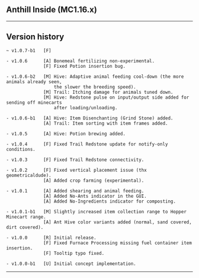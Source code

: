 
## Anthill Inside (MC1.16.x)

----
## Version history

    ~ v1.0.7-b1   [F]

    - v1.0.6      [A] Bonemeal fertilizing non-experimental.
                  [F] Fixed Potion insertion bug.

    - v1.0.6-b2   [M] Hive: Adaptive animal feeding cool-down (the more animals already seen,
                      the slower the breeding speed).
                  [M] Trail: Itching damage for animals tuned down.
                  [M] Hive: Redstone pulse on input/output side added for sending off minecarts
                      after loading/unloading.

    - v1.0.6-b1   [A] Hive: Item Disenchanting (Grind Stone) added.
                  [A] Trail: Item sorting with item frames added.

    - v1.0.5      [A] Hive: Potion brewing added.

    - v1.0.4      [F] Fixed Trail Redstone update for notify-only conditions.

    - v1.0.3      [F] Fixed Trail Redstone connectivity.

    - v1.0.2      [F] Fixed vertical placement issue (thx geometricaldude).
                  [A] Added crop farming (experimental).

    - v1.0.1      [A] Added shearing and animal feeding.
                  [A] Added No-Ants indicator in the GUI.
                  [A] Added No-Ingredients indicator for composting.

    - v1.0.1-b1   [M] Slightly increased item collection range to Hopper Minecart range.
                  [A] Ant Hive color variants added (normal, sand covered, dirt covered).

    - v1.0.0      [R] Initial release.
                  [F] Fixed Furnace Processing missing fuel container item insertion.
                  [F] Tooltip typo fixed.

    - v1.0.0-b1   [U] Initial concept implementation.

-----
